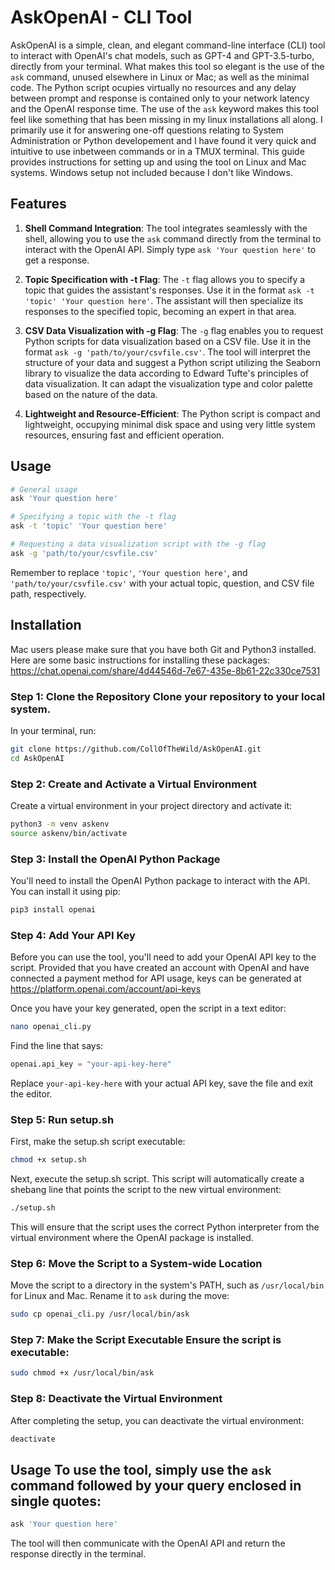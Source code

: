 # AskOpenAI - CLI Tool
AskOpenAI is a simple, clean, and elegant command-line interface (CLI) tool to interact with OpenAI's chat models, such as GPT-4 and GPT-3.5-turbo, directly from your terminal. What makes this tool so elegant is the use of the `ask` command, unused elsewhere in Linux or Mac; as well as the minimal code. The Python script ocupies virtually no resources and any delay between prompt and response is contained only to your network latency and the OpenAI response time. The use of the `ask` keyword makes this tool feel like something that has been missing in my linux installations all along. I primarily use it for answering one-off questions relating to System Administration or Python developement and I have found it very quick and intuitive to use inbetween commands or in a TMUX terminal. This guide provides instructions for setting up and using the tool on Linux and Mac systems. Windows setup not included because I don't like Windows.

## Features

1. **Shell Command Integration**: The tool integrates seamlessly with the shell, allowing you to use the `ask` command directly from the terminal to interact with the OpenAI API. Simply type `ask 'Your question here'` to get a response.

2. **Topic Specification with -t Flag**: The `-t` flag allows you to specify a topic that guides the assistant's responses. Use it in the format `ask -t 'topic' 'Your question here'`. The assistant will then specialize its responses to the specified topic, becoming an expert in that area.

3. **CSV Data Visualization with -g Flag**: The `-g` flag enables you to request Python scripts for data visualization based on a CSV file. Use it in the format `ask -g 'path/to/your/csvfile.csv'`. The tool will interpret the structure of your data and suggest a Python script utilizing the Seaborn library to visualize the data according to Edward Tufte's principles of data visualization. It can adapt the visualization type and color palette based on the nature of the data.

4. **Lightweight and Resource-Efficient**: The Python script is compact and lightweight, occupying minimal disk space and using very little system resources, ensuring fast and efficient operation.

## Usage

```sh
# General usage
ask 'Your question here'

# Specifying a topic with the -t flag
ask -t 'topic' 'Your question here'

# Requesting a data visualization script with the -g flag
ask -g 'path/to/your/csvfile.csv'
```
Remember to replace `'topic'`, `'Your question here'`, and `'path/to/your/csvfile.csv'` with your actual topic, question, and CSV file path, respectively.

## Installation
Mac users please make sure that you have both Git and Python3 installed. Here are some basic instructions for installing these packages: https://chat.openai.com/share/4d44546d-7e67-435e-8b61-22c330ce7531
### Step 1: Clone the Repository Clone your repository to your local system.
In your terminal, run:
```sh
git clone https://github.com/CollOfTheWild/AskOpenAI.git
cd AskOpenAI
```
### Step 2: Create and Activate a Virtual Environment
Create a virtual environment in your project directory and activate it:
```sh
python3 -m venv askenv
source askenv/bin/activate
```
### Step 3: Install the OpenAI Python Package
You'll need to install the OpenAI Python package to interact with the API. You can install it using pip:
```sh
pip3 install openai
```
### Step 4: Add Your API Key
Before you can use the tool, you'll need to add your OpenAI API key to the script.
Provided that you have created an account with OpenAI and have connected a payment method for API usage, keys can be generated at https://platform.openai.com/account/api-keys

Once you have your key generated, open the script in a text editor:
```sh
nano openai_cli.py
```
Find the line that says:
```python
openai.api_key = "your-api-key-here"
```
Replace `your-api-key-here` with your actual API key, save the file and exit the editor.

### Step 5: Run setup.sh
First, make the setup.sh script executable:
```sh
chmod +x setup.sh
```
Next, execute the setup.sh script. This script will automatically create a shebang line that points the script to the new virtual environment:
```sh
./setup.sh
```
This will ensure that the script uses the correct Python interpreter from the virtual environment where the OpenAI package is installed.
### Step 6: Move the Script to a System-wide Location
Move the script to a directory in the system's PATH, such as `/usr/local/bin` for Linux and Mac. Rename it to `ask` during the move:
```sh
sudo cp openai_cli.py /usr/local/bin/ask
```
### Step 7: Make the Script Executable Ensure the script is executable:
```sh
sudo chmod +x /usr/local/bin/ask
```
### Step 8: Deactivate the Virtual Environment
After completing the setup, you can deactivate the virtual environment:
```sh
deactivate
```
## Usage To use the tool, simply use the `ask` command followed by your query enclosed in single quotes:
```sh
ask 'Your question here'
```
The tool will then communicate with the OpenAI API and return the response directly in the terminal.
